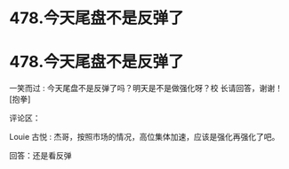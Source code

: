# 478.今天尾盘不是反弹了

# 478.今天尾盘不是反弹了

一笑而过 : 今天尾盘不是反弹了吗？明天是不是做强化呀？校 长请回答，谢谢！[抱拳]

评论区：

Louie 古悦 : 杰哥，按照市场的情况，高位集体加速，应该是强化再强化了吧。

回答：还是看反弹